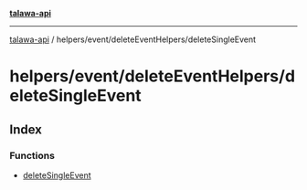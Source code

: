 [**talawa-api**](../../../../README.md)

***

[talawa-api](../../../../modules.md) / helpers/event/deleteEventHelpers/deleteSingleEvent

# helpers/event/deleteEventHelpers/deleteSingleEvent

## Index

### Functions

- [deleteSingleEvent](functions/deleteSingleEvent.md)
